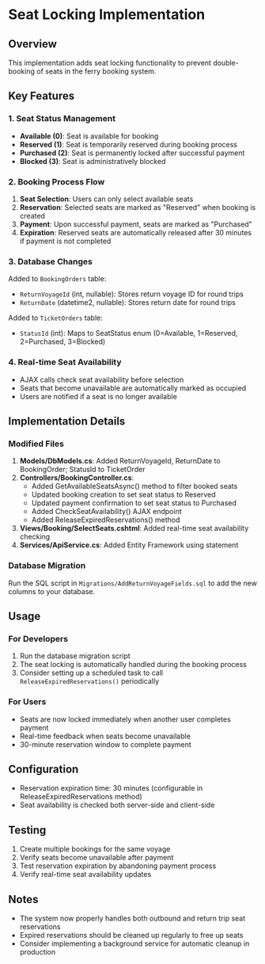 # Seat Locking Implementation

## Overview
This implementation adds seat locking functionality to prevent double-booking of seats in the ferry booking system.

## Key Features

### 1. Seat Status Management
- **Available (0)**: Seat is available for booking
- **Reserved (1)**: Seat is temporarily reserved during booking process
- **Purchased (2)**: Seat is permanently locked after successful payment
- **Blocked (3)**: Seat is administratively blocked

### 2. Booking Process Flow
1. **Seat Selection**: Users can only select available seats
2. **Reservation**: Selected seats are marked as "Reserved" when booking is created
3. **Payment**: Upon successful payment, seats are marked as "Purchased"
4. **Expiration**: Reserved seats are automatically released after 30 minutes if payment is not completed

### 3. Database Changes
Added to `BookingOrders` table:
- `ReturnVoyageId` (int, nullable): Stores return voyage ID for round trips
- `ReturnDate` (datetime2, nullable): Stores return date for round trips

Added to `TicketOrders` table:
- `StatusId` (int): Maps to SeatStatus enum (0=Available, 1=Reserved, 2=Purchased, 3=Blocked)

### 4. Real-time Seat Availability
- AJAX calls check seat availability before selection
- Seats that become unavailable are automatically marked as occupied
- Users are notified if a seat is no longer available

## Implementation Details

### Modified Files
1. **Models/DbModels.cs**: Added ReturnVoyageId, ReturnDate to BookingOrder; StatusId to TicketOrder
2. **Controllers/BookingController.cs**: 
   - Added GetAvailableSeatsAsync() method to filter booked seats
   - Updated booking creation to set seat status to Reserved
   - Updated payment confirmation to set seat status to Purchased
   - Added CheckSeatAvailability() AJAX endpoint
   - Added ReleaseExpiredReservations() method
3. **Views/Booking/SelectSeats.cshtml**: Added real-time seat availability checking
4. **Services/ApiService.cs**: Added Entity Framework using statement

### Database Migration
Run the SQL script in `Migrations/AddReturnVoyageFields.sql` to add the new columns to your database.

## Usage

### For Developers
1. Run the database migration script
2. The seat locking is automatically handled during the booking process
3. Consider setting up a scheduled task to call `ReleaseExpiredReservations()` periodically

### For Users
- Seats are now locked immediately when another user completes payment
- Real-time feedback when seats become unavailable
- 30-minute reservation window to complete payment

## Configuration
- Reservation expiration time: 30 minutes (configurable in ReleaseExpiredReservations method)
- Seat availability is checked both server-side and client-side

## Testing
1. Create multiple bookings for the same voyage
2. Verify seats become unavailable after payment
3. Test reservation expiration by abandoning payment process
4. Verify real-time seat availability updates

## Notes
- The system now properly handles both outbound and return trip seat reservations
- Expired reservations should be cleaned up regularly to free up seats
- Consider implementing a background service for automatic cleanup in production
